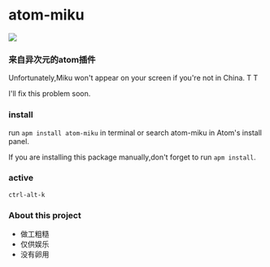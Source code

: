 # atom-miku

![](http://ww2.sinaimg.cn/large/b29e5633gw1ezqv9qp6eeg209n0941kx.gif)

### 来自异次元的atom插件

Unfortunately,Miku won't appear on your screen if you're not in China. T T

I'll fix this problem soon.

### install

run `apm install atom-miku` in terminal or search atom-miku in Atom's install panel.

If you are installing this package manually,don't forget to run `apm install`.

### active 

`ctrl-alt-k`

### About this project
 - 做工粗糙
 - 仅供娱乐
 - 没有卵用


